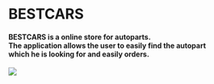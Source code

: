 # BESTCARS
<h4>
 BESTCARS is a online store for autoparts. <br/> 
 Тhe application allows the user to easily find the autopart <br/> which he is looking for and easily orders.
</h4>

<img src="https://res.cloudinary.com/bestcar-bg/image/upload/r_22/v1637094993/Deniz%20Memduev/dees_yrvbay.png" styles="width:600px"  />
